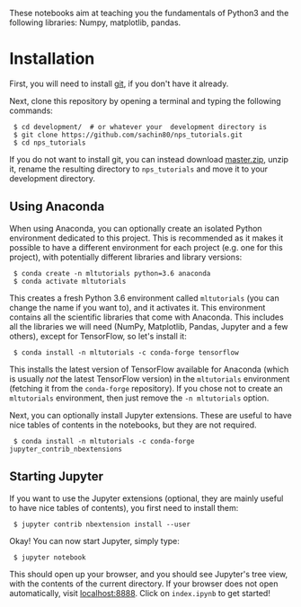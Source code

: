 These notebooks  aim at teaching you the fundamentals of Python3 and the following libraries:
 Numpy, matplotlib, pandas.

 # Installation

 First, you will need to install [git](https://git-scm.com/), if you don't have it already.

 Next, clone this repository by opening a terminal and typing the following commands:

     $ cd development/  # or whatever your  development directory is
     $ git clone https://github.com/sachin80/nps_tutorials.git
     $ cd nps_tutorials

 If you do not want to install git, you can instead download [master.zip](https://github.com/sachin80/nps_tutorials/archive/master.zip), unzip it, rename the resulting directory to `nps_tutorials` and move it to your development directory.

 ## Using Anaconda
 When using Anaconda, you can optionally create an isolated Python environment dedicated to this project. This is          recommended as it makes it possible to have a different environment for each project (e.g. one for this project), with      potentially different libraries and library versions:

     $ conda create -n mltutorials python=3.6 anaconda
     $ conda activate mltutorials

 This creates a fresh Python 3.6 environment called `mltutorials` (you can change the name if you want to), and it activates it. This environment contains all the scientific libraries that come with Anaconda. This includes all the libraries we will  need (NumPy, Matplotlib, Pandas, Jupyter and a few others), except for TensorFlow, so let's install it:

     $ conda install -n mltutorials -c conda-forge tensorflow

This installs the latest version of TensorFlow available for Anaconda (which is usually *not* the latest TensorFlow         version) in the `mltutorials` environment (fetching it from the `conda-forge` repository). If you chose not to create an   `mltutorials` environment, then just remove the `-n mltutorials` option.
 
 Next, you can optionally install Jupyter extensions. These are useful to have nice tables of contents in the notebooks, but they are not required.

     $ conda install -n mltutorials -c conda-forge jupyter_contrib_nbextensions

 ## Starting Jupyter
 If you want to use the Jupyter extensions (optional, they are mainly useful to have nice tables of contents), you first    need to install them:

     $ jupyter contrib nbextension install --user

 Okay! You can now start Jupyter, simply type:

     $ jupyter notebook

 This should open up your browser, and you should see Jupyter's tree view, with the contents of the current directory. If   your browser does not open automatically, visit [localhost:8888](http://localhost:8888/tree). Click on `index.ipynb` to get  started!

